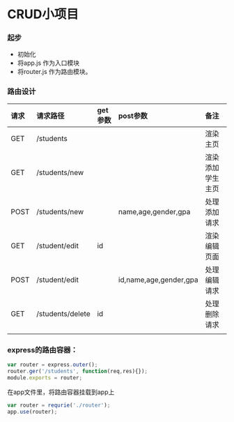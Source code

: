 # CRUD小项目

### 起步

* 初始化
* 将app.js 作为入口模块
* 将router.js 作为路由模块。

### 路由设计

| 请求 | 请求路径 | get参数 | post参数 | 备注 |
| :--- | :--- | :--- | :--- | :--- |
| GET | /students |  |  | 渲染主页 |
| GET | /students/new |  |  | 渲染添加学生主页 |
| POST | /students/new |  | name,age,gender,gpa | 处理添加请求 |
| GET | /student/edit | id |  | 渲染编辑页面 |
| POST | /student/edit |  | id,name,age,gender,gpa | 处理编辑请求 |
| GET | /students/delete | id |  | 处理删除请求 |
|  |  |  |  |  |

### express的路由容器：

```javascript
var router = express.outer();
router.ger('/students', function(req,res){});
module.exports = router;
```

在app文件里，将路由容器挂载到app上

```javascript
var router = requrie('./router');
app.use(router);
```



